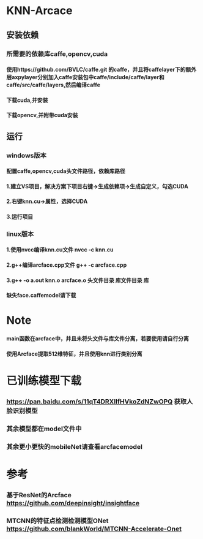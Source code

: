 # KNN-Arcace
## 安装依赖
### 所需要的依赖库caffe,opencv,cuda
#### 使用https://github.com/BVLC/caffe.git 的caffe，并且将caffelayer下的额外层axpylayer分别加入caffe安装包中caffe/include/caffe/layer和caffe/src/caffe/layers,然后编译caffe
#### 下载cuda,并安装
#### 下载opencv,并附带cuda安装
## 运行
### windows版本
#### 配置caffe,opencv,cuda头文件路径，依赖库路径
#### 1.建立VS项目，解决方案下项目右键->生成依赖项->生成自定义，勾选CUDA
#### 2.右键knn.cu->属性，选择CUDA
#### 3.运行项目
### linux版本
#### 1.使用nvcc编译knn.cu文件 nvcc -c knn.cu 
#### 2.g++编译arcface.cpp文件 g++ -c arcface.cpp
#### 3.g++ -o a.out knn.o arcface.o 头文件目录 库文件目录 库
#### 缺失face.caffemodel请下载
# Note
#### main函数在arcface中，并且未将头文件与库文件分离，若要使用请自行分离
#### 使用Arcface提取512维特征，并且使用knn进行类别分离
# 已训练模型下载
### https://pan.baidu.com/s/11qT4DRXIIfHVkoZdNZwOPQ 获取人脸识别模型
### 其余模型都在model文件中
### 其余更小更快的mobileNet请查看arcfacemodel
# 参考
### 基于ResNet的Arcface https://github.com/deepinsight/insightface
### MTCNN的特征点检测检测模型ONet https://github.com/blankWorld/MTCNN-Accelerate-Onet
